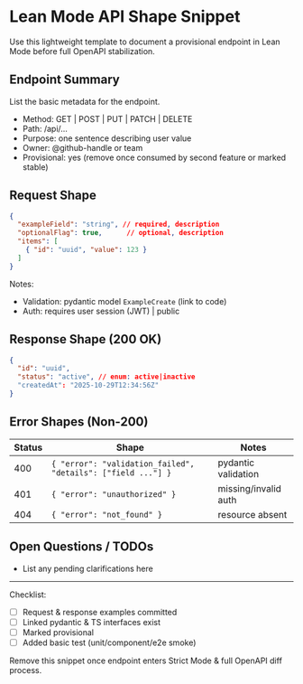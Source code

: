 # Lean Mode API Shape Snippet

Use this lightweight template to document a provisional endpoint in Lean Mode before full OpenAPI stabilization.

## Endpoint Summary

List the basic metadata for the endpoint.

- Method: GET | POST | PUT | PATCH | DELETE
- Path: /api/...
- Purpose: one sentence describing user value
- Owner: @github-handle or team
- Provisional: yes (remove once consumed by second feature or marked stable)

## Request Shape

```json
{
  "exampleField": "string", // required, description
  "optionalFlag": true,      // optional, description
  "items": [
    { "id": "uuid", "value": 123 }
  ]
}
```

Notes:

- Validation: pydantic model `ExampleCreate` (link to code)
- Auth: requires user session (JWT) | public

## Response Shape (200 OK)

```json
{
  "id": "uuid",
  "status": "active", // enum: active|inactive
  "createdAt": "2025-10-29T12:34:56Z"
}
```

## Error Shapes (Non-200)

| Status | Shape | Notes |
| ------ | ----- | ----- |
| 400    | `{ "error": "validation_failed", "details": ["field ..."] }` | pydantic validation |
| 401    | `{ "error": "unauthorized" }` | missing/invalid auth |
| 404    | `{ "error": "not_found" }` | resource absent |

## Open Questions / TODOs

- List any pending clarifications here

---
Checklist:

- [ ] Request & response examples committed
- [ ] Linked pydantic & TS interfaces exist
- [ ] Marked provisional
- [ ] Added basic test (unit/component/e2e smoke)

Remove this snippet once endpoint enters Strict Mode & full OpenAPI diff process.
